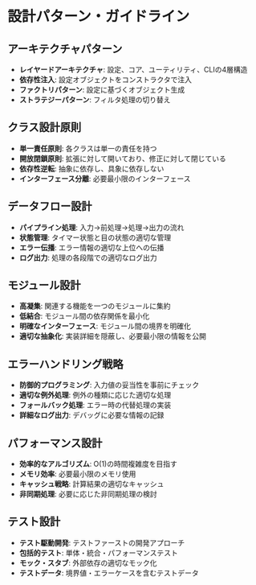 # 設計パターン・ガイドライン

## アーキテクチャパターン
- **レイヤードアーキテクチャ**: 設定、コア、ユーティリティ、CLIの4層構造
- **依存性注入**: 設定オブジェクトをコンストラクタで注入
- **ファクトリパターン**: 設定に基づくオブジェクト生成
- **ストラテジーパターン**: フィルタ処理の切り替え

## クラス設計原則
- **単一責任原則**: 各クラスは単一の責任を持つ
- **開放閉鎖原則**: 拡張に対して開いており、修正に対して閉じている
- **依存性逆転**: 抽象に依存し、具象に依存しない
- **インターフェース分離**: 必要最小限のインターフェース

## データフロー設計
- **パイプライン処理**: 入力→前処理→処理→出力の流れ
- **状態管理**: タイマー状態と目の状態の適切な管理
- **エラー伝播**: エラー情報の適切な上位への伝播
- **ログ出力**: 処理の各段階での適切なログ出力

## モジュール設計
- **高凝集**: 関連する機能を一つのモジュールに集約
- **低結合**: モジュール間の依存関係を最小化
- **明確なインターフェース**: モジュール間の境界を明確化
- **適切な抽象化**: 実装詳細を隠蔽し、必要最小限の情報を公開

## エラーハンドリング戦略
- **防御的プログラミング**: 入力値の妥当性を事前にチェック
- **適切な例外処理**: 例外の種類に応じた適切な処理
- **フォールバック処理**: エラー時の代替処理の実装
- **詳細なログ出力**: デバッグに必要な情報の記録

## パフォーマンス設計
- **効率的なアルゴリズム**: O(1)の時間複雑度を目指す
- **メモリ効率**: 必要最小限のメモリ使用
- **キャッシュ戦略**: 計算結果の適切なキャッシュ
- **非同期処理**: 必要に応じた非同期処理の検討

## テスト設計
- **テスト駆動開発**: テストファーストの開発アプローチ
- **包括的テスト**: 単体・統合・パフォーマンステスト
- **モック・スタブ**: 外部依存の適切なモック化
- **テストデータ**: 境界値・エラーケースを含むテストデータ
